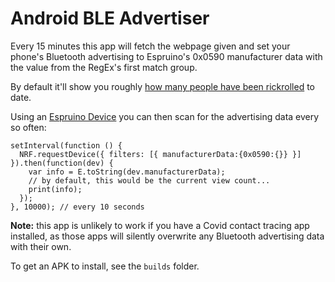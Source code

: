 Android BLE Advertiser
=======================


Every 15 minutes this app will fetch the webpage given and set your phone's Bluetooth advertising to Espruino's 0x0590 manufacturer data with the value from the RegEx's first match group.

By default it'll show you roughly [how many people have been rickrolled](https://www.youtube.com/watch?v=dQw4w9WgXcQ) to date.

Using an [Espruino Device](http://www.espruino.com/) you can then scan for the advertising data every so often:

```JS
setInterval(function () {
  NRF.requestDevice({ filters: [{ manufacturerData:{0x0590:{}} }] }).then(function(dev) {
    var info = E.toString(dev.manufacturerData);
    // by default, this would be the current view count...
    print(info);
  });
}, 10000); // every 10 seconds
```

**Note:** this app is unlikely to work if you have a Covid contact tracing app installed, as those apps will silently overwrite any Bluetooth advertising data with their own.

To get an APK to install, see the `builds` folder.
